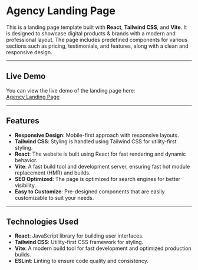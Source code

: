 # Agency Landing Page

This is a landing page template built with **React**, **Tailwind CSS**, and **Vite**. It is designed to showcase digital products & brands with a modern and professional layout. The page includes predefined components for various sections such as pricing, testimonials, and features, along with a clean and responsive design.

---

## Live Demo

You can view the live demo of the landing page here:  
[Agency Landing Page](https://agency-landing-page-react.vercel.app/)

---

## Features

- **Responsive Design**: Mobile-first approach with responsive layouts.
- **Tailwind CSS**: Styling is handled using Tailwind CSS for utility-first styling.
- **React**: The website is built using React for fast rendering and dynamic behavior.
- **Vite**: A fast build tool and development server, ensuring fast hot module replacement (HMR) and builds.
- **SEO Optimized**: The page is optimized for search engines for better visibility.
- **Easy to Customize**: Pre-designed components that are easily customizable to suit your needs.

---

## Technologies Used

- **React**: JavaScript library for building user interfaces.
- **Tailwind CSS**: Utility-first CSS framework for styling.
- **Vite**: A modern build tool for fast development and optimized production builds.
- **ESLint**: Linting to ensure code quality and consistency.